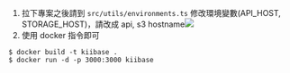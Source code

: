 1. 拉下專案之後請到 `src/utils/environments.ts` 修改環境變數(API_HOST, STORAGE_HOST)，請改成 api, s3 hostname![](https://i.imgur.com/eBZ8V3m.png)
2. 使用 docker 指令即可

```
$ docker build -t kiibase .
$ docker run -d -p 3000:3000 kiibase
```
